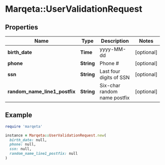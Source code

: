 # Marqeta::UserValidationRequest

## Properties

| Name | Type | Description | Notes |
| ---- | ---- | ----------- | ----- |
| **birth_date** | **Time** | yyyy-MM-dd | [optional] |
| **phone** | **String** | Phone # | [optional] |
| **ssn** | **String** | Last four digits of SSN | [optional] |
| **random_name_line1_postfix** | **String** | Six-char random name postfix | [optional] |

## Example

```ruby
require 'marqeta'

instance = Marqeta::UserValidationRequest.new(
  birth_date: null,
  phone: null,
  ssn: null,
  random_name_line1_postfix: null
)
```

